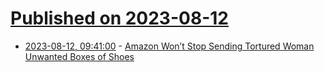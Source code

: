 # [Published on 2023-08-12](index.md)

* [2023-08-12, 09:41:00](https://soylentnews.org/article.pl?sid=23/08/11/1051251&from=rss) - [Amazon Won’t Stop Sending Tortured Woman Unwanted Boxes of Shoes](https://soylentnews.org/article.pl?sid=23/08/11/1051251&from=rss)
